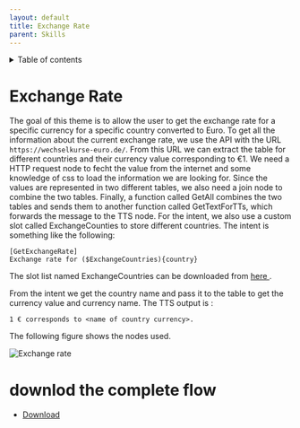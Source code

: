 ```yaml
---
layout: default
title: Exchange Rate
parent: Skills
---
```


<details close markdown="block">
  <summary>
    Table of contents
  </summary>
  {: .text-delta }
1. TOC
{:toc}
</details>

# Exchange Rate
The goal of this theme is to allow the user to get the exchange rate for a specific currency for a specific country converted to Euro.
To get all the information about the current exchange rate, we use the API with the URL `https://wechselkurse-euro.de/`. From this URL we can extract the table for different countries and their currency value corresponding to €1.
We need a HTTP request node to fecht the value from the internet and some knowledge of css to load the information we are looking for. Since the values are represented in two different tables, we also need a join node to combine the two tables. Finally, a function called GetAll combines the two tables and sends them to another function called GetTextForTTs, which forwards the message to the TTS node.
For the intent, we also use a custom slot called ExchangeCounties to store different countries.
The intent is something like the following:

```
[GetExchangeRate]
Exchange rate for ($ExchangeCountries){country}
```
The slot list named ExchangeCountries can be downloaded from [here ](https://github.com/th-koeln-intia/ip-sprachassistent-team4/blob/master/data/ExchangeCountries).

From the intent we get the country name and pass it to the table to get the currency value and currency name. 
The TTS output is : 
```
1 € corresponds to <name of country currency>.
```
The following figure shows the nodes used.

![Exchange rate](/assets/ExchangeRate.png)

# downlod the complete flow
- [Download](https://github.com/th-koeln-intia/ip-sprachassistent-team4/blob/master/flows/exchange_rate.json)
